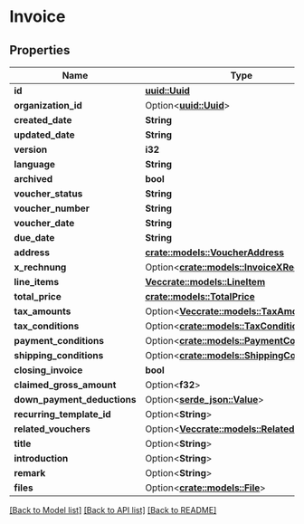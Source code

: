 # Invoice

## Properties

Name | Type | Description | Notes
------------ | ------------- | ------------- | -------------
**id** | [**uuid::Uuid**](uuid::Uuid.md) |  | 
**organization_id** | Option<[**uuid::Uuid**](uuid::Uuid.md)> |  | [optional]
**created_date** | **String** |  | 
**updated_date** | **String** |  | 
**version** | **i32** |  | 
**language** | **String** |  | 
**archived** | **bool** |  | 
**voucher_status** | **String** |  | 
**voucher_number** | **String** |  | 
**voucher_date** | **String** |  | 
**due_date** | **String** |  | 
**address** | [**crate::models::VoucherAddress**](VoucherAddress.md) |  | 
**x_rechnung** | Option<[**crate::models::InvoiceXRechnung**](Invoice_xRechnung.md)> |  | [optional]
**line_items** | [**Vec<crate::models::LineItem>**](LineItem.md) |  | 
**total_price** | [**crate::models::TotalPrice**](TotalPrice.md) |  | 
**tax_amounts** | Option<[**Vec<crate::models::TaxAmount>**](TaxAmount.md)> |  | [optional]
**tax_conditions** | Option<[**crate::models::TaxConditions**](TaxConditions.md)> |  | [optional]
**payment_conditions** | Option<[**crate::models::PaymentConditions**](PaymentConditions.md)> |  | [optional]
**shipping_conditions** | Option<[**crate::models::ShippingConditions**](ShippingConditions.md)> |  | [optional]
**closing_invoice** | **bool** |  | 
**claimed_gross_amount** | Option<**f32**> |  | [optional]
**down_payment_deductions** | Option<[**serde_json::Value**](.md)> |  | [optional]
**recurring_template_id** | Option<**String**> |  | [optional]
**related_vouchers** | Option<[**Vec<crate::models::RelatedVoucher>**](RelatedVoucher.md)> |  | [optional]
**title** | Option<**String**> |  | [optional]
**introduction** | Option<**String**> |  | [optional]
**remark** | Option<**String**> |  | [optional]
**files** | Option<[**crate::models::File**](File.md)> |  | [optional]

[[Back to Model list]](../README.md#documentation-for-models) [[Back to API list]](../README.md#documentation-for-api-endpoints) [[Back to README]](../README.md)


